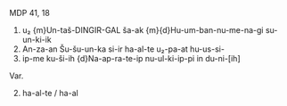 MDP 41, 18
1. u₂ {m}Un-taš-DINGIR-GAL ša-ak {m}{d}Hu-um-ban-nu-me-na-gi su-un-ki-ik
2. An-za-an Šu-šu-un-ka si-ir ha-al-te u₂-pa-at hu-us-si-
3. ip-me ku-ši-ih {d}Na-ap-ra-te-ip nu-ul-ki-ip-pi in du-ni-[ih]

Var.

2. ha-al-te / ha-al
